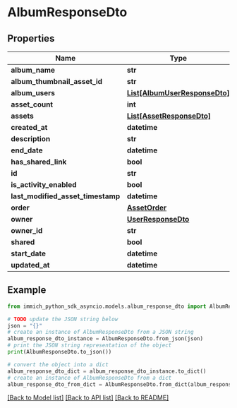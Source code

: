 # AlbumResponseDto


## Properties

Name | Type | Description | Notes
------------ | ------------- | ------------- | -------------
**album_name** | **str** |  | 
**album_thumbnail_asset_id** | **str** |  | 
**album_users** | [**List[AlbumUserResponseDto]**](AlbumUserResponseDto.md) |  | 
**asset_count** | **int** |  | 
**assets** | [**List[AssetResponseDto]**](AssetResponseDto.md) |  | 
**created_at** | **datetime** |  | 
**description** | **str** |  | 
**end_date** | **datetime** |  | [optional] 
**has_shared_link** | **bool** |  | 
**id** | **str** |  | 
**is_activity_enabled** | **bool** |  | 
**last_modified_asset_timestamp** | **datetime** |  | [optional] 
**order** | [**AssetOrder**](AssetOrder.md) |  | [optional] 
**owner** | [**UserResponseDto**](UserResponseDto.md) |  | 
**owner_id** | **str** |  | 
**shared** | **bool** |  | 
**start_date** | **datetime** |  | [optional] 
**updated_at** | **datetime** |  | 

## Example

```python
from immich_python_sdk_asyncio.models.album_response_dto import AlbumResponseDto

# TODO update the JSON string below
json = "{}"
# create an instance of AlbumResponseDto from a JSON string
album_response_dto_instance = AlbumResponseDto.from_json(json)
# print the JSON string representation of the object
print(AlbumResponseDto.to_json())

# convert the object into a dict
album_response_dto_dict = album_response_dto_instance.to_dict()
# create an instance of AlbumResponseDto from a dict
album_response_dto_from_dict = AlbumResponseDto.from_dict(album_response_dto_dict)
```
[[Back to Model list]](../README.md#documentation-for-models) [[Back to API list]](../README.md#documentation-for-api-endpoints) [[Back to README]](../README.md)


